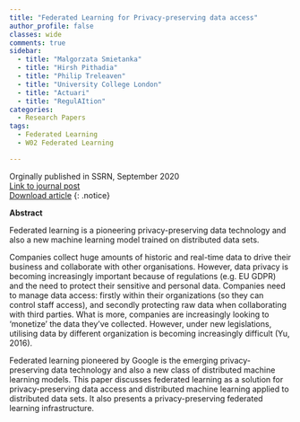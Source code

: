 ```yaml
---
title: "Federated Learning for Privacy-preserving data access"
author_profile: false 
classes: wide
comments: true
sidebar:
  - title: "Malgorzata Smietanka"
  - title: "Hirsh Pithadia"
  - title: "Philip Treleaven"
  - title: "University College London"
  - title: "Actuari"
  - title: "RegulAItion"
categories:
  - Research Papers
tags:
  - Federated Learning
  - W02 Federated Learning

---
```


Orginally published in SSRN, September 2020<br>
[Link to journal post](https://papers.ssrn.com/sol3/papers.cfm?abstract_id=3696609)<br>
[Download article](https://github.com/IFoADataScienceResearch/IFoADataScienceResearch.github.io/raw/master/assets/pdfs/Federated%20Learning%20for%20Privacy-Preserving%20Data%20Access.pdf)
{: .notice}

<b> Abstract </b>

Federated learning is a pioneering privacy-preserving data technology and also a new machine learning model trained on distributed data sets.

Companies collect huge amounts of historic and real-time data to drive their business and collaborate with other organisations. However, data privacy is becoming increasingly important because of regulations (e.g. EU GDPR) and the need to protect their sensitive and personal data. Companies need to manage data access: firstly within their organizations (so they can control staff access), and secondly protecting raw data when collaborating with third parties. What is more, companies are increasingly looking to ‘monetize’ the data they’ve collected. However, under new legislations, utilising data by different organization is becoming increasingly difficult (Yu, 2016).

Federated learning pioneered by Google is the emerging privacy- preserving data technology and also a new class of distributed machine learning models. This paper discusses federated learning as a solution for privacy-preserving data access and distributed machine learning applied to distributed data sets. It also presents a privacy-preserving federated learning infrastructure.

